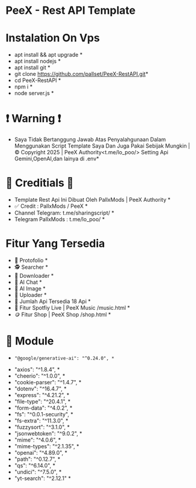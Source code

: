 # PeeX - Rest API Template #

# Instalation On Vps #
* apt install && apt upgrade *
* apt install nodejs *
* apt install git *
* git clone https://github.com/pallset/PeeX-RestAPI.git*
* cd PeeX-RestAPI *
* npm i *
* node server.js *

# ❗ Warning ❗ #
* Saya Tidak Bertanggung Jawab Atas Penyalahgunaan Dalam Menggunakan Script Template Saya Dan Juga Pakai Sebijak Mungkin | © Copyright 2025 | PeeX Authority<t.me/lo_poo/>  Setting Api Gemini,OpenAI,dan lainya di .env*

# 👤 Creditials 👤 #
* Template Rest Api Ini Dibuat Oleh PallxMods | PeeX Authority *
* ✅ Credit : PallxMods / PeeX *
* Channel Telegram: t.me/sharingscript/ *
* Telegram PallxMods : t.me/lo_poo/ *

# Fitur Yang Tersedia #
* 🏹 Protofolio *
* 🕵️ Searcher *
* 📂 Downloader *
* 🤖 AI Chat *
* 🌅 AI Image *
* 📡 Uploader *
* 🔨 Jumlah Api Tersedia 18 Api *
* 📱 Fitur Spotfiy Live | PeeX Music /music.html *
* 🪙 Fitur Shop | PeeX Shop /shop.html *


# 📡 Module #
*     "@google/generative-ai": "^0.24.0", *
*   "axios": "^1.8.4", *
*    "cheerio": "^1.0.0", *
*    "cookie-parser": "^1.4.7", *
*    "dotenv": "^16.4.7", * 
*    "express": "^4.21.2", *
*    "file-type": "^20.4.1", *
*    "form-data": "^4.0.2", *
*    "fs": "^0.0.1-security", *
*    "fs-extra": "^11.3.0", *
*    "fuzzysort": "^3.1.0", *
*    "jsonwebtoken": "^9.0.2", *
*    "mime": "^4.0.6", *
*    "mime-types": "^2.1.35", *
*    "openai": "^4.89.0", *
*    "path": "^0.12.7", *
*    "qs": "^6.14.0", *
*    "undici": "^7.5.0", *
*   "yt-search": "^2.12.1" *

